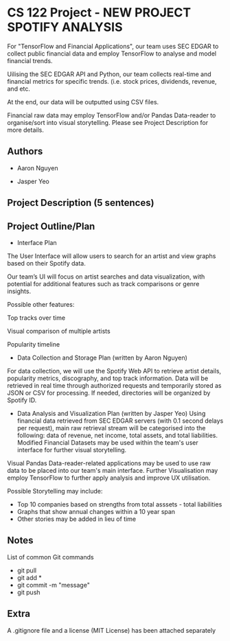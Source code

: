 # CS 122 Project - NEW PROJECT SPOTIFY ANALYSIS

For "TensorFlow and Financial Applications", our team uses SEC EDGAR to collect public financial data and employ TensorFlow to analyse and model financial trends. 

Uilising the SEC EDGAR API and Python, our team collects real-time and financial metrics for specific trends.
(i.e. stock prices, dividends, revenue, and etc.

At the end, our data will be outputted using CSV files.

Financial raw data may employ TensorFlow and/or Pandas Data-reader to organise/sort into visual storytelling.
Please see Project Description for more details.

## Authors

* Aaron Nguyen

* Jasper Yeo

## Project Description (5 sentences)

## Project Outline/Plan
* Interface Plan

The User Interface will allow users to search for an artist and view graphs based on their Spotify data.

Our team’s UI will focus on artist searches and data visualization, with potential for additional features such as track comparisons or genre insights.

Possible other features:

Top tracks over time

Visual comparison of multiple artists

Popularity timeline

* Data Collection and Storage Plan (written by Aaron Nguyen)

For data collection, we will use the Spotify Web API to retrieve artist details, popularity metrics, discography, and top track information.
Data will be retrieved in real time through authorized requests and temporarily stored as JSON or CSV for processing. If needed, directories will be organized by Spotify ID.

* Data Analysis and Visualization Plan (written by Jasper Yeo)
Using financial data retrieved from SEC EDGAR servers (with 0.1 second delays per request), main raw retrieval stream will be categorised into the following: data of revenue, net income, total assets, and total liabilities.
Modified Financial Datasets may be used within the team's user interface for further visual storytelling.

Visual
Pandas Data-reader-related applications may be used to use raw data to be placed into our team's main interface.
Further Visualisation may employ TensorFlow to further apply analysis and improve UX utilisation.

Possible Storytelling may include:
* Top 10 companies based on strengths from total asssets - total liabilities
* Graphs that show annual changes within a 10 year span
* Other stories may be added in lieu of time

## Notes

List of common Git commands
- git pull
- git add *
- git commit -m "message"
- git push

## Extra
A .gitignore file and a license (MIT License) has been attached separately


